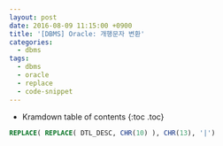 ```yaml
---
layout: post
date: 2016-08-09 11:15:00 +0900
title: '[DBMS] Oracle: 개행문자 변환'
categories:
  - dbms
tags:
  - dbms
  - oracle
  - replace
  - code-snippet
---
```


* Kramdown table of contents
{:toc .toc}

```sql
REPLACE( REPLACE( DTL_DESC, CHR(10) ), CHR(13), '|')
```
